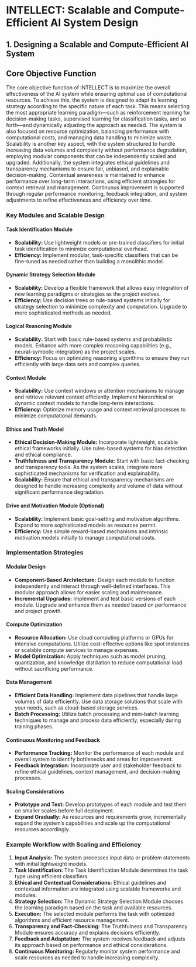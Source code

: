<h1>INTELLECT: Scalable and Compute-Efficient AI System Design</h1>

<h2>1. Designing a Scalable and Compute-Efficient AI System</h2>

<h2>Core Objective Function</h2>
<p>The core objective function of INTELLECT is to maximize the overall effectiveness of the AI system while ensuring optimal use of computational resources. To achieve this, the system is designed to adapt its learning strategy according to the specific nature of each task. This means selecting the most appropriate learning paradigm—such as reinforcement learning for decision-making tasks, supervised learning for classification tasks, and so forth—and dynamically adjusting the approach as needed. The system is also focused on resource optimization, balancing performance with computational costs, and managing data handling to minimize waste. Scalability is another key aspect, with the system structured to handle increasing data volumes and complexity without performance degradation, employing modular components that can be independently scaled and upgraded. Additionally, the system integrates ethical guidelines and transparency mechanisms to ensure fair, unbiased, and explainable decision-making. Contextual awareness is maintained to enhance performance over long-term interactions, using efficient strategies for context retrieval and management. Continuous improvement is supported through regular performance monitoring, feedback integration, and system adjustments to refine effectiveness and efficiency over time.</p>


<h3>Key Modules and Scalable Design</h3>

<h4>Task Identification Module</h4>
<ul>
    <li><strong>Scalability:</strong> Use lightweight models or pre-trained classifiers for initial task identification to minimize computational overhead.</li>
    <li><strong>Efficiency:</strong> Implement modular, task-specific classifiers that can be fine-tuned as needed rather than building a monolithic model.</li>
</ul>

<h4>Dynamic Strategy Selection Module</h4>
<ul>
    <li><strong>Scalability:</strong> Develop a flexible framework that allows easy integration of new learning paradigms or strategies as the project evolves.</li>
    <li><strong>Efficiency:</strong> Use decision trees or rule-based systems initially for strategy selection to minimize complexity and computation. Upgrade to more sophisticated methods as needed.</li>
</ul>

<h4>Logical Reasoning Module</h4>
<ul>
    <li><strong>Scalability:</strong> Start with basic rule-based systems and probabilistic models. Enhance with more complex reasoning capabilities (e.g., neural-symbolic integration) as the project scales.</li>
    <li><strong>Efficiency:</strong> Focus on optimizing reasoning algorithms to ensure they run efficiently with large data sets and complex queries.</li>
</ul>

<h4>Context Module</h4>
<ul>
    <li><strong>Scalability:</strong> Use context windows or attention mechanisms to manage and retrieve relevant context efficiently. Implement hierarchical or dynamic context models to handle long-term interactions.</li>
    <li><strong>Efficiency:</strong> Optimize memory usage and context retrieval processes to minimize computational demands.</li>
</ul>

<h4>Ethics and Truth Model</h4>
<ul>
    <li><strong>Ethical Decision-Making Module:</strong> Incorporate lightweight, scalable ethical frameworks initially. Use rules-based systems for bias detection and ethical compliance.</li>
    <li><strong>Truthfulness and Transparency Module:</strong> Start with basic fact-checking and transparency tools. As the system scales, integrate more sophisticated mechanisms for verification and explainability.</li>
    <li><strong>Scalability:</strong> Ensure that ethical and transparency mechanisms are designed to handle increasing complexity and volume of data without significant performance degradation.</li>
</ul>

<h4>Drive and Motivation Module (Optional)</h4>
<ul>
    <li><strong>Scalability:</strong> Implement basic goal-setting and motivation algorithms. Expand to more sophisticated models as resources permit.</li>
    <li><strong>Efficiency:</strong> Use simple reward-based mechanisms and intrinsic motivation models initially to manage computational costs.</li>
</ul>

<h3>Implementation Strategies</h3>

<h4>Modular Design</h4>
<ul>
    <li><strong>Component-Based Architecture:</strong> Design each module to function independently and interact through well-defined interfaces. This modular approach allows for easier scaling and maintenance.</li>
    <li><strong>Incremental Upgrades:</strong> Implement and test basic versions of each module. Upgrade and enhance them as needed based on performance and project growth.</li>
</ul>

<h4>Compute Optimization</h4>
<ul>
    <li><strong>Resource Allocation:</strong> Use cloud computing platforms or GPUs for intensive computations. Utilize cost-effective options like spot instances or scalable compute services to manage expenses.</li>
    <li><strong>Model Optimization:</strong> Apply techniques such as model pruning, quantization, and knowledge distillation to reduce computational load without sacrificing performance.</li>
</ul>

<h4>Data Management</h4>
<ul>
    <li><strong>Efficient Data Handling:</strong> Implement data pipelines that handle large volumes of data efficiently. Use data storage solutions that scale with your needs, such as cloud-based storage services.</li>
    <li><strong>Batch Processing:</strong> Utilize batch processing and mini-batch learning techniques to manage and process data efficiently, especially during training phases.</li>
</ul>

<h4>Continuous Monitoring and Feedback</h4>
<ul>
    <li><strong>Performance Tracking:</strong> Monitor the performance of each module and overall system to identify bottlenecks and areas for improvement.</li>
    <li><strong>Feedback Integration:</strong> Incorporate user and stakeholder feedback to refine ethical guidelines, context management, and decision-making processes.</li>
</ul>

<h4>Scaling Considerations</h4>
<ul>
    <li><strong>Prototype and Test:</strong> Develop prototypes of each module and test them on smaller scales before full deployment.</li>
    <li><strong>Expand Gradually:</strong> As resources and requirements grow, incrementally expand the system’s capabilities and scale up the computational resources accordingly.</li>
</ul>

<h3>Example Workflow with Scaling and Efficiency</h3>
<ol>
    <li><strong>Input Analysis:</strong> The system processes input data or problem statements with initial lightweight models.</li>
    <li><strong>Task Identification:</strong> The Task Identification Module determines the task type using efficient classifiers.</li>
    <li><strong>Ethical and Contextual Considerations:</strong> Ethical guidelines and contextual information are integrated using scalable frameworks and modules.</li>
    <li><strong>Strategy Selection:</strong> The Dynamic Strategy Selection Module chooses the learning paradigm based on the task and available resources.</li>
    <li><strong>Execution:</strong> The selected module performs the task with optimized algorithms and efficient resource management.</li>
    <li><strong>Transparency and Fact-Checking:</strong> The Truthfulness and Transparency Module ensures accuracy and explains decisions efficiently.</li>
    <li><strong>Feedback and Adaptation:</strong> The system receives feedback and adjusts its approach based on performance and ethical considerations.</li>
    <li><strong>Continuous Monitoring:</strong> Regularly monitor system performance and scale resources as needed to handle increasing complexity.</li>
</ol>

</body>
</html>
